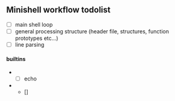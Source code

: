 ## Minishell workflow todolist

- [ ] main shell loop
- [ ] general processing structure (header file, structures, function prototypes etc...)
- [ ] line parsing
#### builtins
- - [ ] echo
- - []
